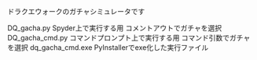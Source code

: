 ドラクエウォークのガチャシミュレータです

DQ_gacha.py Spyder上で実行する用 コメントアウトでガチャを選択
DQ_gacha_cmd.py コマンドプロンプト上で実行する用 コマンド引数でガチャを選択
dq_gacha_cmd.exe PyInstallerでexe化した実行ファイル
